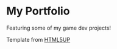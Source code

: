 # My Portfolio

Featuring some of my game dev projects!

Template from [HTML5UP](https://html5up.net/)
